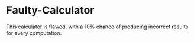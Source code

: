 # Faulty-Calculator
This calculator is flawed, with a 10% chance of producing incorrect results for every computation.  
